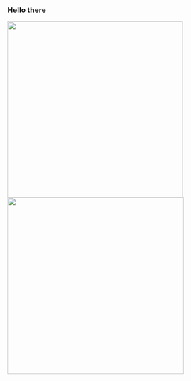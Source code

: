 ### Hello there 

<p>
<img src ="https://github-readme-stats.vercel.app/api?username=d8rkmind" width=395> 
  <image src ="https://github-readme-stats.vercel.app/api/top-langs/?username=d8rkmind&layout=compact" width=397>
 </p>
<!--
**d8rkmind/d8rkmind** is a ✨ _special_ ✨ repository because its `README.md` (this file) appears on your GitHub profile.

Here are some ideas to get you started:

- 🔭 I’m currently working on ...
- 🌱 I’m currently learning ...
- 👯 I’m looking to collaborate on ...
- 🤔 I’m looking for help with ...
- 💬 Ask me about ...
- 📫 How to reach me: ...
- 😄 Pronouns: ...
- ⚡ Fun fact: ...
-->
